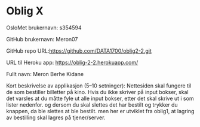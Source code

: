 Oblig X
=======
OsloMet brukernavn: s354594

GitHub brukernavn: Meron07

GitHub repo URL:https://github.com/DATA1700/oblig2-2.git

URL til Heroku app: https://oblig-2-2.herokuapp.com/

Fullt navn: Meron Berhe Kidane

Kort beskrivelse av applikasjon (5–10 setninger): Nettesiden skal fungere til de som bestiller billetter på kino. Hvis du ikke skriver på input bokser, skal det varsles at du måtte fyle ut alle input bokser, etter det skal skrive ut i som lister nedenfor. og dersom du skal slettes det har bestilt og trykker du knappen, da ble slettes at ble bestilt.
men her er utviklet fra oblig1, at lagring av bestilling skal lagres på tjener/server. 
